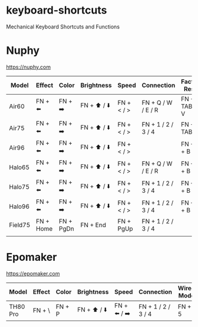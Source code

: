 # keyboard-shortcuts

Mechanical Keyboard Shortcuts and Functions

# Nuphy

https://nuphy.com

| Model   | Effect    | Color     | Brightness   | Speed      | Connection         | Factory Reset |
|---------|-----------|-----------|--------------|------------|--------------------|---------------|
| Air60   | FN + ⬅️   | FN + ➡️   | FN + ⬆️ / ⬇️ | FN + < / > | FN + Q / W / E / R | FN + TAB + V  |
| Air75   | FN + ⬅️   | FN + ➡️   | FN + ⬆️ / ⬇️ | FN + < / > | FN + 1 / 2 / 3 / 4 | FN + TAB + R  |
| Air96   | FN + ⬅️   | FN + ➡️   | FN + ⬆️ / ⬇️ | FN + < / > |                    | FN + X + B    |
| Halo65  | FN + ⬅️   | FN + ➡️   | FN + ⬆️ / ⬇️ | FN + < / > | FN + Q / W / E / R | FN + X + B    |
| Halo75  | FN + ⬅️   | FN + ➡️   | FN + ⬆️ / ⬇️ | FN + < / > | FN + 1 / 2 / 3 / 4 | FN + X + B    |
| Halo96  | FN + ⬅️   | FN + ➡️   | FN + ⬆️ / ⬇️ | FN + < / > | FN + 1 / 2 / 3 / 4 | FN + X + B    |
| Field75 | FN + Home | FN + PgDn | FN + End     | FN + PgUp  | FN + 1 / 2 / 3 / 4 |               |
|         |           |           |              |            |                    |               |

# Epomaker

https://epomaker.com

| Model    | Effect | Color  | Brightness   | Speed        | Connection         | Wired Mode | Factory Reset |
|----------|--------|--------|--------------|--------------|--------------------|------------|---------------|
| TH80 Pro | FN + \ | FN + P | FN + ⬆️ / ⬇️ | FN + ⬅️ / ➡️ | FN + 1 / 2 / 3 / 4 | FN + 5     | FN + Esc      |
